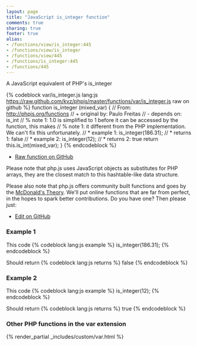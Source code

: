 ```yaml
---
layout: page
title: "JavaScript is_integer function"
comments: true
sharing: true
footer: true
alias:
- /functions/view/is_integer:445
- /functions/view/is_integer
- /functions/view/445
- /functions/is_integer:445
- /functions/445
---
```

<!-- Generated by Rakefile:build -->
A JavaScript equivalent of PHP's is_integer

{% codeblock var/is_integer.js lang:js https://raw.github.com/kvz/phpjs/master/functions/var/is_integer.js raw on github %}
function is_integer (mixed_var) {
  // From: http://phpjs.org/functions
  // +   original by: Paulo Freitas
  //  -   depends on: is_int
  // %        note 1: 1.0 is simplified to 1 before it can be accessed by the function, this makes
  // %        note 1: it different from the PHP implementation. We can't fix this unfortunately.
  // *     example 1: is_integer(186.31);
  // *     returns 1: false
  // *     example 2: is_integer(12);
  // *     returns 2: true
  return this.is_int(mixed_var);
}
{% endcodeblock %}

 - [Raw function on GitHub](https://github.com/kvz/phpjs/blob/master/functions/var/is_integer.js)

Please note that php.js uses JavaScript objects as substitutes for PHP arrays, they are 
the closest match to this hashtable-like data structure. 

Please also note that php.js offers community built functions and goes by the 
[McDonald's Theory](https://medium.com/what-i-learned-building/9216e1c9da7d). We'll put online 
functions that are far from perfect, in the hopes to spark better contributions. 
Do you have one? Then please just: 

 - [Edit on GitHub](https://github.com/kvz/phpjs/edit/master/functions/var/is_integer.js)

### Example 1
This code
{% codeblock lang:js example %}
is_integer(186.31);
{% endcodeblock %}

Should return
{% codeblock lang:js returns %}
false
{% endcodeblock %}

### Example 2
This code
{% codeblock lang:js example %}
is_integer(12);
{% endcodeblock %}

Should return
{% codeblock lang:js returns %}
true
{% endcodeblock %}


### Other PHP functions in the var extension
{% render_partial _includes/custom/var.html %}
